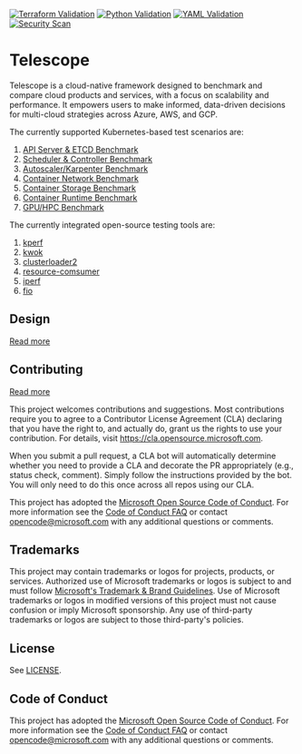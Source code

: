 [![Terraform Validation](https://github.com/Azure/telescope/actions/workflows/terraform-validation.yml/badge.svg)](https://github.com/Azure/telescope/actions/workflows/terraform-validation.yml) [![Python Validation](https://github.com/Azure/telescope/actions/workflows/python-validation.yml/badge.svg)](https://github.com/Azure/telescope/actions/workflows/python-validation.yml) [![YAML Validation](https://github.com/Azure/telescope/actions/workflows/yaml-validation.yml/badge.svg)](https://github.com/Azure/telescope/actions/workflows/yaml-validation.yml) [![Security Scan](https://github.com/Azure/telescope/actions/workflows/security-scan.yml/badge.svg)](https://github.com/Azure/telescope/actions/workflows/security-scan.yml)

# Telescope

Telescope is a cloud-native framework designed to benchmark and compare cloud products and services, with a focus on scalability and performance. It empowers users to make informed, data-driven decisions for multi-cloud strategies across Azure, AWS, and GCP.

The currently supported Kubernetes-based test scenarios are:
1. [API Server & ETCD Benchmark](pipelines/perf-eval/API%20Server%20Benchmark)
2. [Scheduler & Controller Benchmark](pipelines/perf-eval/Scheduler%20Benchmark)
3. [Autoscaler/Karpenter Benchmark](pipelines/perf-eval/Autoscale%20Benchmark)
4. [Container Network Benchmark](pipelines/perf-eval/CNI%20Benchmark)
5. [Container Storage Benchmark](pipelines/perf-eval/CSI%20Benchmark/)
6. [Container Runtime Benchmark](pipelines/perf-eval/CRI%20Benchmark/)
7. [GPU/HPC Benchmark](pipelines/perf-eval/GPU%20Benchmark)

The currently integrated open-source testing tools are:
1. [kperf](https://github.com/Azure/kperf/pkgs/container/kperf)
2. [kwok](https://github.com/kubernetes-sigs/kwok)
3. [clusterloader2](https://github.com/kubernetes/perf-tests/blob/master/clusterloader2/)
4. [resource-comsumer](https://github.com/kubernetes/kubernetes/blob/master/test/images/resource-consumer/README.md)
5. [iperf](https://github.com/esnet/iperf)
6. [fio](https://github.com/axboe/fio)

## Design

[Read more](docs/design.md)

## Contributing

[Read more](docs/contribute.md)
<!-- markdown-link-check-disable -->
This project welcomes contributions and suggestions.  Most contributions require you to agree to a
Contributor License Agreement (CLA) declaring that you have the right to, and actually do, grant us
the rights to use your contribution. For details, visit <https://cla.opensource.microsoft.com>.

When you submit a pull request, a CLA bot will automatically determine whether you need to provide
a CLA and decorate the PR appropriately (e.g., status check, comment). Simply follow the instructions
provided by the bot. You will only need to do this once across all repos using our CLA.

This project has adopted the [Microsoft Open Source Code of Conduct](https://opensource.microsoft.com/codeofconduct/).
For more information see the [Code of Conduct FAQ](https://opensource.microsoft.com/codeofconduct/faq/) or
contact [opencode@microsoft.com](mailto:opencode@microsoft.com) with any additional questions or comments.

## Trademarks

This project may contain trademarks or logos for projects, products, or services. Authorized use of Microsoft
trademarks or logos is subject to and must follow [Microsoft's Trademark & Brand Guidelines](https://www.microsoft.com/legal/intellectualproperty/trademarks/usage/general).
Use of Microsoft trademarks or logos in modified versions of this project must not cause confusion or imply Microsoft sponsorship.
Any use of third-party trademarks or logos are subject to those third-party's policies.

## License

See [LICENSE](LICENSE).

## Code of Conduct

This project has adopted the [Microsoft Open Source Code of Conduct](https://opensource.microsoft.com/codeofconduct/). For more information see the [Code of Conduct FAQ](https://opensource.microsoft.com/codeofconduct/faq/) or contact [opencode@microsoft.com](mailto:opencode@microsoft.com) with any additional questions or comments.